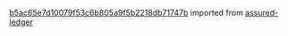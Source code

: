 [b5ac65e7d10079f53c6b805a9f5b2218db71747b](https://github.com/insolar/assured-ledger/commit/b5ac65e7d10079f53c6b805a9f5b2218db71747b) imported from [assured-ledger](https://github.com/insolar/assured-ledger)
